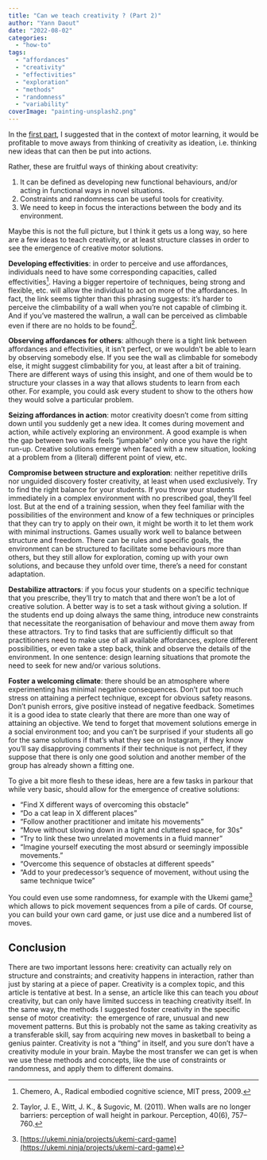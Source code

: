```yaml
---
title: "Can we teach creativity ? (Part 2)"
author: "Yann Daout"
date: "2022-08-02"
categories: 
  - "how-to"
tags: 
  - "affordances"
  - "creativity"
  - "effectivities"
  - "exploration"
  - "methods"
  - "randomness"
  - "variability"
coverImage: "painting-unsplash2.png"
---
```


In the [first part](../can-we-teach-creativity-part-1), I suggested that in the context of motor learning, it would be profitable to move aways from thinking of creativity as ideation, i.e. thinking new ideas that can then be put into actions.

Rather, these are fruitful ways of thinking about creativity:

1. It can be defined as developing new functional behaviours, and/or acting in functional ways in novel situations.
2. Constraints and randomness can be useful tools for creativity.
3. We need to keep in focus the interactions between the body and its environment.

Maybe this is not the full picture, but I think it gets us a long way, so here are a few ideas to teach creativity, or at least structure classes in order to see the emergence of creative motor solutions.

**Developing effectivities**: in order to perceive and use affordances, individuals need to have some corresponding capacities, called effectivities[^1]. Having a bigger repertoire of techniques, being strong and flexible, etc. will allow the individual to act on more of the affordances. In fact, the link seems tighter than this phrasing suggests: it’s harder to perceive the climbability of a wall when you’re not capable of climbing it. And if you’ve mastered the wallrun, a wall can be perceived as climbable even if there are no holds to be found[^2].

**Observing affordances for others**: although there is a tight link between affordances and effectivities, it isn’t perfect, or we wouldn’t be able to learn by observing somebody else. If you see the wall as climbable for somebody else, it might suggest climbability for you, at least after a bit of training. There are different ways of using this insight, and one of them would be to structure your classes in a way that allows students to learn from each other. For example, you could ask every student to show to the others how they would solve a particular problem.

**Seizing affordances in action**: motor creativity doesn’t come from sitting down until you suddenly get a new idea. It comes during movement and action, while actively exploring an environment. A good example is when the gap between two walls feels “jumpable” only once you have the right run-up. Creative solutions emerge when faced with a new situation, looking at a problem from a (literal) different point of view, etc.

**Compromise between structure and exploration**: neither repetitive drills nor unguided discovery foster creativity, at least when used exclusively. Try to find the right balance for your students. If you throw your students immediately in a complex environment with no prescribed goal, they’ll feel lost. But at the end of a training session, when they feel familiar with the possibilities of the environment and know of a few techniques or principles that they can try to apply on their own, it might be worth it to let them work with minimal instructions. Games usually work well to balance between structure and freedom. There can be rules and specific goals, the environment can be structured to facilitate some behaviours more than others, but they still allow for exploration, coming up with your own solutions, and because they unfold over time, there’s a need for constant adaptation.

**Destabilize attractors**: if you focus your students on a specific technique that you prescribe, they’ll try to match that and there won’t be a lot of creative solution. A better way is to set a task without giving a solution. If the students end up doing always the same thing, introduce new constraints that necessitate the reorganisation of behaviour and move them away from these attractors. Try to find tasks that are sufficiently difficult so that practitioners need to make use of all available affordances, explore different possibilities, or even take a step back, think and observe the details of the environment. In one sentence: design learning situations that promote the need to seek for new and/or various solutions.

**Foster a welcoming climate**: there should be an atmosphere where experimenting has minimal negative consequences. Don’t put too much stress on attaining a perfect technique, except for obvious safety reasons. Don’t punish errors, give positive instead of negative feedback. Sometimes it is a good idea to state clearly that there are more than one way of attaining an objective. We tend to forget that movement solutions emerge in a social environment too; and you can’t be surprised if your students all go for the same solutions if that’s what they see on Instagram, if they know you’ll say disapproving comments if their technique is not perfect, if they suppose that there is only one good solution and another member of the group has already shown a fitting one.

To give a bit more flesh to these ideas, here are a few tasks in parkour that while very basic, should allow for the emergence of creative solutions:

- “Find X different ways of overcoming this obstacle”
- “Do a cat leap in X different places”
- “Follow another practitioner and imitate his movements”
- “Move without slowing down in a tight and cluttered space, for 30s”
- “Try to link these two unrelated movements in a fluid manner”
- “Imagine yourself executing the most absurd or seemingly impossible movements.”
- “Overcome this sequence of obstacles at different speeds”
- “Add to your predecessor’s sequence of movement, without using the same technique twice”

You could even use some randomness, for example with the Ukemi game[^3] which allows to pick movement sequences from a pile of cards. Of course, you can build your own card game, or just use dice and a numbered list of moves.

## Conclusion

There are two important lessons here: creativity can actually rely on structure and constraints; and creativity happens in interaction, rather than just by staring at a piece of paper. Creativity is a complex topic, and this article is tentative at best. In a sense, an article like this can teach you _about_ creativity, but can only have limited success in teaching creativity itself. In the same way, the methods I suggested foster creativity in the specific sense of motor creativity:  the emergence of rare, unusual and new movement patterns. But this is probably not the same as taking creativity as a transferable skill, say from acquiring new moves in basketball to being a genius painter. Creativity is not a “thing” in itself, and you sure don’t have a creativity module in your brain. Maybe the most transfer we can get is when we use these methods and concepts, like the use of constraints or randomness, and apply them to different domains.

[^1]: Chemero, A., Radical embodied cognitive science, MIT press, 2009.
[^2]: Taylor, J. E., Witt, J. K., & Sugovic, M. (2011). When walls are no longer barriers: perception of wall height in parkour. Perception, 40(6), 757–760.
[^3]: [https://ukemi.ninja/projects/ukemi-card-game](https://ukemi.ninja/projects/ukemi-card-game)
